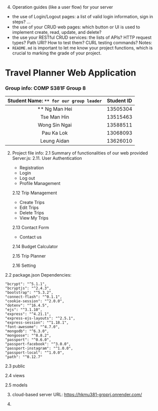 4. Operation guides (like a user flow) for your server
- the use of Login/Logout pages: a list of valid login information, sign in steps? …
- the use of your CRUD web pages: which button or UI is used to implement create, read, update, and delete?
- the use your RESTful CRUD services: the lists of APIs? HTTP request types? Path URI? How to test them?
CURL testing commands?
Notes:
- `README.md` is important to let me know your project functions, which is crucial to marking the grade of
your project.

# Travel Planner Web Application

### Group info: COMP S381F Group 8

|     Student Name: `** for our group leader`   |   Student ID  |
| :---: | :---: |
| ** Ng Man Hei | 13505304      |  
| Tse Man Hin   | 13515463      |
| Wong Sin Ngai | 13588511      |
| Pau Ka Lok    | 13068093      |
| Leung Aidan   | 13626010      |

2. Project file info: 
  2.1 Summary of functionalities of our web provided Server.js:
    2.11. User Authentication
      - Registration
      - Login
      - Log out
      - Profile Management
    
    2.12 Trip Management
      - Create Trips
      - Edit Trips
      - Delete Trips
      - View My Trips
      
    2.13 Contact Form
      - Contact us

    2.14 Budget Calculator

    2.15 Trip Planner

    2.16 Setting
      
  2.2 package.json Dependencies:
  
    "bcrypt": "^5.1.1",
    "bcryptjs": "^2.4.3",
    "bootstrap": "^5.3.2",
    "connect-flash": "^0.1.1",
    "cookie-session": "^2.0.0",
    "dotenv": "^16.4.5",
    "ejs": "^3.1.10",
    "express": "^4.21.1",
    "express-ejs-layouts": "^2.5.1",
    "express-session": "^1.18.1",
    "font-awesome": "^4.7.0",
    "mongodb": "^6.3.0",
    "mongoose": "^8.8.2",
    "passport": "^0.6.0",
    "passport-facebook": "^3.0.0",
    "passport-instagram": "^1.0.0",
    "passport-local": "^1.0.0",
    "path": "^0.12.7"

  2.3 public

  2.4 views

  2.5 models

3. cloud-based server URL: https://hkmu381-grpprj.onrender.com/ 

4.
